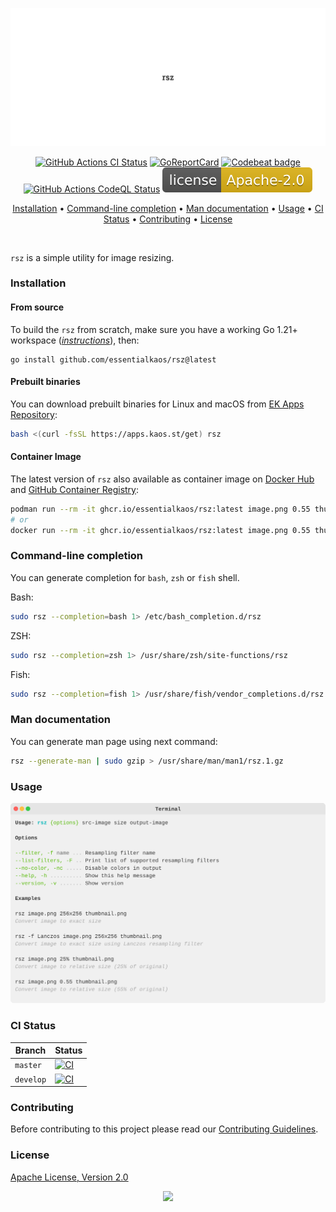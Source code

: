 <p align="center"><a href="#readme"><img src=".github/images/card.svg"/></a></p>

<p align="center">
  <a href="https://kaos.sh/w/rsz/ci"><img src="https://kaos.sh/w/rsz/ci.svg" alt="GitHub Actions CI Status" /></a>
  <a href="https://kaos.sh/r/rsz"><img src="https://kaos.sh/r/rsz.svg" alt="GoReportCard" /></a>
  <a href="https://kaos.sh/b/rsz"><img src="https://kaos.sh/b/b1546369-70e1-4a1d-9229-8df3c0e4aabd.svg" alt="Codebeat badge" /></a>
  <a href="https://kaos.sh/w/rsz/codeql"><img src="https://kaos.sh/w/rsz/codeql.svg" alt="GitHub Actions CodeQL Status" /></a>
  <a href="#license"><img src=".github/images/license.svg"/></a>
</p>

<p align="center"><a href="#installation">Installation</a> • <a href="#command-line-completion">Command-line completion</a> • <a href="#man-documentation">Man documentation</a> • <a href="#usage">Usage</a> • <a href="#ci-status">CI Status</a> • <a href="#contributing">Contributing</a> • <a href="#license">License</a></p>

<br/>

`rsz` is a simple utility for image resizing.

### Installation

#### From source

To build the `rsz` from scratch, make sure you have a working Go 1.21+ workspace (_[instructions](https://go.dev/doc/install)_), then:

```
go install github.com/essentialkaos/rsz@latest
```

#### Prebuilt binaries

You can download prebuilt binaries for Linux and macOS from [EK Apps Repository](https://apps.kaos.st/rsz/latest):

```bash
bash <(curl -fsSL https://apps.kaos.st/get) rsz
```

#### Container Image

The latest version of `rsz` also available as container image on [Docker Hub](https://kaos.sh/d/rsz) and [GitHub Container Registry](https://kaos.sh/p/rsz):

```bash
podman run --rm -it ghcr.io/essentialkaos/rsz:latest image.png 0.55 thumbnail.png
# or
docker run --rm -it ghcr.io/essentialkaos/rsz:latest image.png 0.55 thumbnail.png
```

### Command-line completion

You can generate completion for `bash`, `zsh` or `fish` shell.

Bash:
```bash
sudo rsz --completion=bash 1> /etc/bash_completion.d/rsz
```

ZSH:
```bash
sudo rsz --completion=zsh 1> /usr/share/zsh/site-functions/rsz
```

Fish:
```bash
sudo rsz --completion=fish 1> /usr/share/fish/vendor_completions.d/rsz.fish
```

### Man documentation

You can generate man page using next command:

```bash
rsz --generate-man | sudo gzip > /usr/share/man/man1/rsz.1.gz
```

### Usage

<img src=".github/images/usage.svg" />

### CI Status

| Branch | Status |
|--------|--------|
| `master` | [![CI](https://kaos.sh/w/rsz/ci.svg?branch=master)](https://kaos.sh/w/rsz/ci?query=branch:master) |
| `develop` | [![CI](https://kaos.sh/w/rsz/ci.svg?branch=develop)](https://kaos.sh/w/rsz/ci?query=branch:develop) |

### Contributing

Before contributing to this project please read our [Contributing Guidelines](https://github.com/essentialkaos/contributing-guidelines#contributing-guidelines).

### License

[Apache License, Version 2.0](http://www.apache.org/licenses/LICENSE-2.0)

<p align="center"><a href="https://essentialkaos.com"><img src="https://gh.kaos.st/ekgh.svg"/></a></p>
